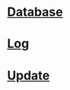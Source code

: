 # [Database](Maintenance(Database))
# [Log](https://github.com/aegif/NemakiWare/wiki/Maintenance%28Log%29)
# [Update]()